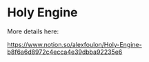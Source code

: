 # Holy Engine

More details here:

https://www.notion.so/alexfoulon/Holy-Engine-b8f6a6d8972c4ecca4e39dbba92235e6
